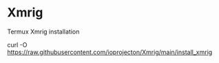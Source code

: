 # Xmrig
Termux Xmrig installation

curl -O https://raw.githubusercontent.com/ioprojecton/Xmrig/main/install_xmrig
